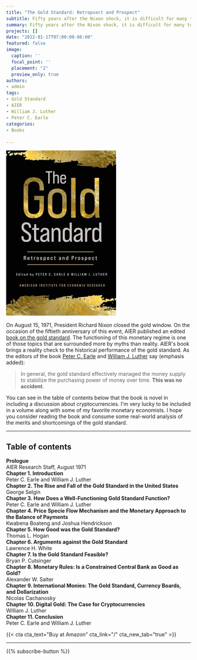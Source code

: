```yaml
---
title: "The Gold Standard: Retropsect and Prospect"
subtitle: Fifty years after the Nixon shock, it is difficult for many to imagine a dollar connected to gold. Most Americans have never used a gold-backed dollar. They do not understand how the gold standard worked. They have not considered the merits of returning to the gold standard. The gold standard, in their minds, is a relic of a bygone era. The contributions in this volume help to bridge the knowledge gap created by fifty years of fiat money.
summary: Fifty years after the Nixon shock, it is difficult for many to imagine a dollar connected to gold. Most Americans have never used a gold-backed dollar. They do not understand how the gold standard worked. They have not considered the merits of returning to the gold standard. The gold standard, in their minds, is a relic of a bygone era. The contributions in this volume help to bridge the knowledge gap created by fifty years of fiat money.
projects: []
date: "2022-01-17T07:00:00-06:00"
featured: false
image:
  caption: ''
  focal_point: ''
  placement: "2"
  preview_only: true
authors:
- admin
tags:
- Gold Standard
- AIER
- William J. Luther
- Peter C. Earle
categories:
- Books

---
```



![featured](featured.jpg)


On August 15, 1971, President Richard Nixon closed the gold window. On the occasion of the fiftieth anniversary of this event, AIER published an edited [book on the gold standard](https://www.aier.org/product/gold-standard/). The functioning of this monetary regime is one of those topics that are surrounded more by myths than reality. AIER's book brings a reality check to the historical performance of the gold standard. As the editors of the book [Peter C. Earle](https://www.aier.org/staffs/peter-c-earle/) and [William J. Luther](https://williamjluther.com/) say (emphasis added): 

> In general, the gold standard effectively managed the money supply to stabilize the purchasing power of money over time. **This was no accident**.

You can see in the table of contents below that the book is novel in including a discussion about cryptocurrencies. I'm very lucky to be included in a volume along with some of my favorite monetary economists. I hope you consider reading the book and consume some real-world analysis of the merits and shortcomings of the gold standard.

---

## Table of contents

**Prologue**  
AIER Research Staff, August 1971  
**Chapter 1. Introduction**  
Peter C. Earle and William J. Luther  
**Chapter 2. The Rise and Fall of the Gold Standard in the United States**  
George Selgin  
**Chapter 3. How Does a Well-Functioning Gold Standard Function?**  
Peter C. Earle and William J. Luther  
**Chapter 4. Price Specie Flow Mechanism and the Monetary Approach to the Balance of Payments**  
Kwabena Boateng and Joshua Hendrickson  
**Chapter 5. How Good was the Gold Standard?**  
Thomas L. Hogan  
**Chapter 6. Arguments against the Gold Standard**  
Lawrence H. White  
**Chapter 7. Is the Gold Standard Feasible?**  
Bryan P. Cutsinger  
**Chapter 8. Monetary Rules: Is a Constrained Central Bank as Good as Gold?**  
Alexander W. Salter  
**Chapter 9. International Monies: The Gold Standard, Currency Boards, and Dollarization**  
Nicolas Cachanosky  
**Chapter 10. Digital Gold: The Case for Cryptocurrencies**  
William J. Luther  
**Chapter 11. Conclusion**  
Peter C. Earle and William J. Luther  

{{< cta cta_text="Buy at Amazon" cta_link="/" cta_new_tab="true" >}}

---

{{% subscribe-button %}}
